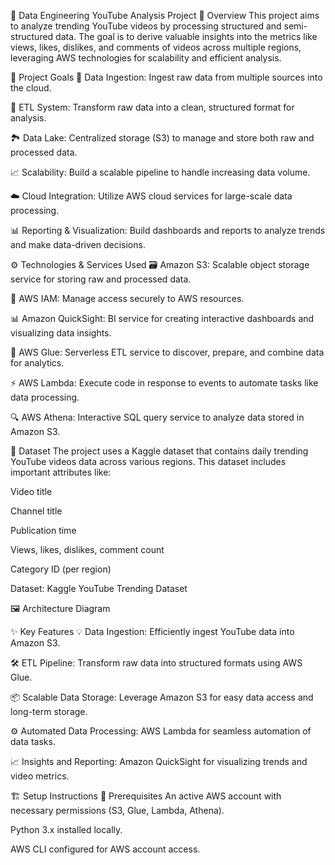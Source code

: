 🎥 Data Engineering YouTube Analysis Project
🌟 Overview
This project aims to analyze trending YouTube videos by processing structured and semi-structured data. The goal is to derive valuable insights into the metrics like views, likes, dislikes, and comments of videos across multiple regions, leveraging AWS technologies for scalability and efficient analysis.

🎯 Project Goals
🔄 Data Ingestion: Ingest raw data from multiple sources into the cloud.

🔧 ETL System: Transform raw data into a clean, structured format for analysis.

🏞 Data Lake: Centralized storage (S3) to manage and store both raw and processed data.

📈 Scalability: Build a scalable pipeline to handle increasing data volume.

☁️ Cloud Integration: Utilize AWS cloud services for large-scale data processing.

📊 Reporting & Visualization: Build dashboards and reports to analyze trends and make data-driven decisions.

⚙️ Technologies & Services Used
🗃️ Amazon S3: Scalable object storage service for storing raw and processed data.

🔑 AWS IAM: Manage access securely to AWS resources.

📊 Amazon QuickSight: BI service for creating interactive dashboards and visualizing data insights.

🔄 AWS Glue: Serverless ETL service to discover, prepare, and combine data for analytics.

⚡ AWS Lambda: Execute code in response to events to automate tasks like data processing.

🔍 AWS Athena: Interactive SQL query service to analyze data stored in Amazon S3.

📅 Dataset
The project uses a Kaggle dataset that contains daily trending YouTube videos data across various regions. This dataset includes important attributes like:

Video title

Channel title

Publication time

Views, likes, dislikes, comment count

Category ID (per region)

Dataset: Kaggle YouTube Trending Dataset

🖼 Architecture Diagram

✨ Key Features
💡 Data Ingestion: Efficiently ingest YouTube data into Amazon S3.

🛠️ ETL Pipeline: Transform raw data into structured formats using AWS Glue.

📦 Scalable Data Storage: Leverage Amazon S3 for easy data access and long-term storage.

⚙️ Automated Data Processing: AWS Lambda for seamless automation of data tasks.

📈 Insights and Reporting: Amazon QuickSight for visualizing trends and video metrics.

🏗️ Setup Instructions
🔑 Prerequisites
An active AWS account with necessary permissions (S3, Glue, Lambda, Athena).

Python 3.x installed locally.

AWS CLI configured for AWS account access.